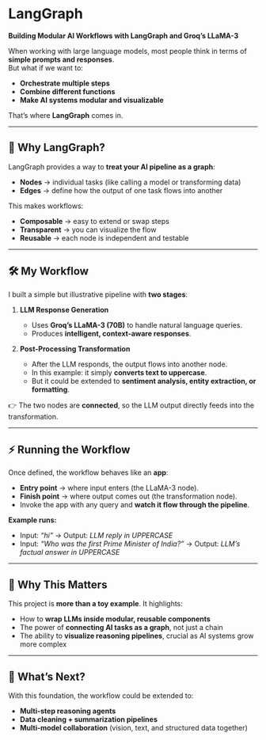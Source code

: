 # LangGraph  
**Building Modular AI Workflows with LangGraph and Groq’s LLaMA-3**  

When working with large language models, most people think in terms of **simple prompts and responses**.  
But what if we want to:  
- **Orchestrate multiple steps**  
- **Combine different functions**  
- **Make AI systems modular and visualizable**  

That’s where **LangGraph** comes in.  

---

## 🚀 Why LangGraph?  
LangGraph provides a way to **treat your AI pipeline as a graph**:  
- **Nodes** → individual tasks (like calling a model or transforming data)  
- **Edges** → define how the output of one task flows into another  

This makes workflows:  
- **Composable** → easy to extend or swap steps  
- **Transparent** → you can visualize the flow  
- **Reusable** → each node is independent and testable  

---

## 🛠️ My Workflow  
I built a simple but illustrative pipeline with **two stages**:  

1. **LLM Response Generation**  
   - Uses **Groq’s LLaMA-3 (70B)** to handle natural language queries.  
   - Produces **intelligent, context-aware responses**.  

2. **Post-Processing Transformation**  
   - After the LLM responds, the output flows into another node.  
   - In this example: it simply **converts text to uppercase**.  
   - But it could be extended to **sentiment analysis, entity extraction, or formatting**.  

👉 The two nodes are **connected**, so the LLM output directly feeds into the transformation.  

---

## ⚡ Running the Workflow  
Once defined, the workflow behaves like an **app**:  
- **Entry point** → where input enters (the LLaMA-3 node).  
- **Finish point** → where output comes out (the transformation node).  
- Invoke the app with any query and **watch it flow through the pipeline**.  

**Example runs:**  
- Input: *“hi”* → Output: *LLM reply in UPPERCASE*  
- Input: *“Who was the first Prime Minister of India?”* → Output: *LLM’s factual answer in UPPERCASE*  

---

## 🌟 Why This Matters  
This project is **more than a toy example**. It highlights:  
- How to **wrap LLMs inside modular, reusable components**  
- The power of **connecting AI tasks as a graph**, not just a chain  
- The ability to **visualize reasoning pipelines**, crucial as AI systems grow more complex  

---

## 🔮 What’s Next?  
With this foundation, the workflow could be extended to:  
- **Multi-step reasoning agents**  
- **Data cleaning + summarization pipelines**  
- **Multi-model collaboration** (vision, text, and structured data together)  
